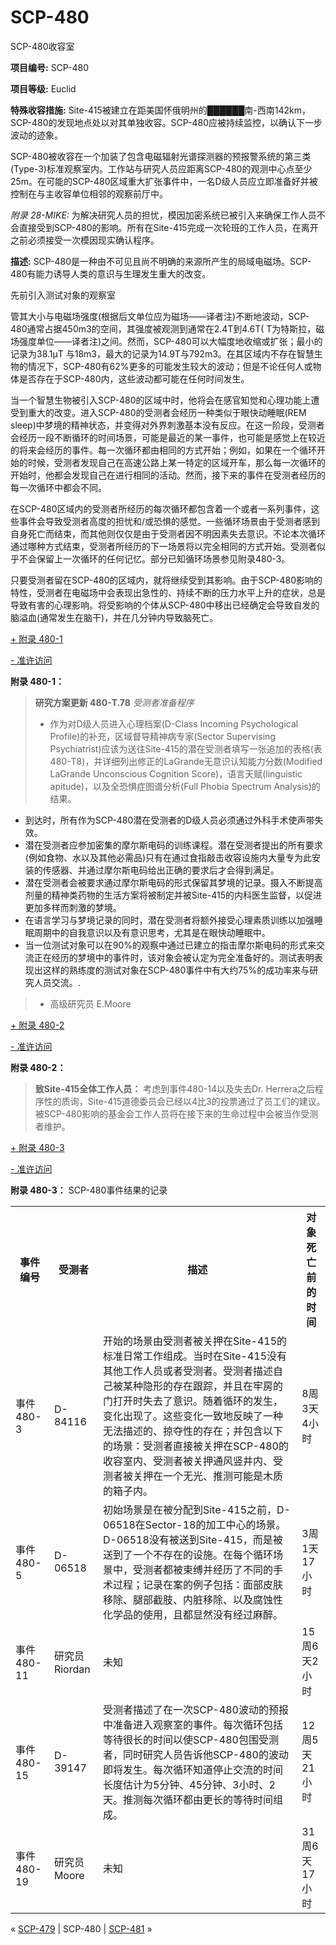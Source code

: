 # SCP-480
                        




SCP-480收容室



**项目编号:**  SCP-480

**项目等级:**  Euclid

**特殊收容措施:**  Site-415被建立在距美国怀俄明州的██████南-西南142km， SCP-480的发现地点处以对其单独收容。SCP-480应被持续监控，以确认下一步波动的迹象。

SCP-480被收容在一个加装了包含电磁辐射光谱探测器的预报警系统的第三类(Type-3)标准观察室内。工作站与研究人员应距离SCP-480的观测中心点至少25m。在可能的SCP-480区域重大扩张事件中，一名D级人员应立即准备好并被控制在与主收容单位相邻的观察前厅中。

*附录 28-MIKE:*  为解决研究人员的担忧，模因加密系统已被引入来确保工作人员不会直接受到SCP-480的影响。所有在Site-415完成一次轮班的工作人员，在离开之前必须接受一次模因现实确认程序。

**描述:**  SCP-480是一种由不可见且尚不明确的来源所产生的局域电磁场。SCP-480有能力诱导人类的意识与生理发生重大的改变。



先前引入测试对象的观察室



管其大小与电磁场强度(根据后文单位应为磁场——译者注)不断地波动，SCP-480通常占据450m3的空间，其强度被观测到通常在2.4T到4.6T( T为特斯拉，磁场强度单位——译者注)之间。然而，SCP-480可以大幅度地收缩或扩张；最小的记录为38.1µT 与18m3，最大的记录为14.9T与792m3。在其区域内不存在智慧生物的情况下，SCP-480有62%更多的可能发生较大的波动；但是不论任何人或物体是否存在于SCP-480内，这些波动都可能在任何时间发生。

当一个智慧生物被引入SCP-480的区域中时，他将会在感官知觉和心理功能上遭受到重大的改变。进入SCP-480的受测者会经历一种类似于眼快动睡眠(REM sleep)中梦境的精神状态，并变得对外界刺激基本没有反应。在这一阶段，受测者会经历一段不断循环的时间场景，可能是最近的某一事件，也可能是感觉上在较近的将来会经历的事件。每一次循环都由相同的方式开始；例如，如果在一个循环开始的时候，受测者发现自己在高速公路上某一特定的区域开车，那么每一次循环的开始时，他都会发现自己在进行相同的活动。然而，接下来的事件在受测者经历的每一次循环中都会不同。

在SCP-480区域内的受测者所经历的每次循环都包含着一个或者一系列事件，这些事件会导致受测者高度的担忧和/或恐惧的感觉。一些循环场景由于受测者感到自身死亡而结束，而其他则仅仅是由于受测者因不明因素失去意识。不论本次循环通过哪种方式结束，受测者所经历的下一场景将以完全相同的方式开始。受测者似乎不会保留上一次循环的任何记忆。部分已知循环场景参见附录480-3。

只要受测者留在SCP-480的区域内，就将继续受到其影响。由于SCP-480影响的特性，受测者在电磁场中会表现出急性的、持续不断的压力水平上升的症状，总是导致有害的心理影响。将受影响的个体从SCP-480中移出已经确定会导致自发的脑溢血(通常发生在脑干)，并在几分钟内导致脑死亡。


<a shape='rect' class='collapsible-block-link' href='javascript:;'>+&#160;&#38468;&#24405;&#160;480-1</a>

<a shape='rect' class='collapsible-block-link' href='javascript:;'>-&#160;&#20934;&#35768;&#35775;&#38382;</a>

**附录 480-1：** 


> **研究方案更新 480-T.78** 
*受测者准备程序* 
> 
> - 作为对D级人员进入心理档案(D-Class Incoming Psychological Profile)的补充，区域督导精神病专家(Sector Supervising Psychiatrist)应该为送往Site-415的潜在受测者填写一张追加的表格(表480-T8)，并详细列出修正的LaGrande无意识认知能力分数(Modified LaGrande Unconscious Cognition Score)，语言天赋(linguistic apitude)，以及全恐惧症图谱分析(Full Phobia Spectrum Analysis)的结果。
- 到达时，所有作为SCP-480潜在受测者的D级人员必须通过外科手术使声带失效。
- 潜在受测者应参加密集的摩尔斯电码的训练课程。潜在受测者提出的所有要求(例如食物、水以及其他必需品)只有在通过食指敲击收容设施内大量专为此安装的传感器、并通过摩尔斯电码给出正确的要求后才会得到满足。
- 潜在受测者会被要求通过摩尔斯电码的形式保留其梦境的记录。摄入不断提高剂量的精神类药物的生活方案将被制定并被Site-415的内科医生监督，以促进更加多样而刺激的梦境。
- 在语言学习与梦境记录的同时，潜在受测者将额外接受心理素质训练以加强睡眠周期中的自我意识以及有意识思考，尤其是在眼快动睡眠中。
- 当一位测试对象可以在90%的观察中通过已建立的指击摩尔斯电码的形式来交流正在经历的梦境中的事件时，该对象会被认定为完全准备好的。测试表明表现出这样的熟练度的测试对象在SCP-480事件中有大约75%的成功率来与研究人员交流。.
> 
> - 高级研究员 E.Moore
> 





<a shape='rect' class='collapsible-block-link' href='javascript:;'>+&#160;&#38468;&#24405;&#160;480-2</a>

<a shape='rect' class='collapsible-block-link' href='javascript:;'>-&#160;&#20934;&#35768;&#35775;&#38382;</a>

**附录 480-2：** 


> **致Site-415全体工作人员：** 
考虑到事件480-14以及失去Dr. Herrera之后程序性的质询，Site-415道德委员会已经以4比3的投票通过了员工们的建议。被SCP-480影响的基金会工作人员将在接下来的生命过程中会被当作受测者维护。
> 





<a shape='rect' class='collapsible-block-link' href='javascript:;'>+&#160;&#38468;&#24405;&#160;480-3</a>

<a shape='rect' class='collapsible-block-link' href='javascript:;'>-&#160;&#20934;&#35768;&#35775;&#38382;</a>

**附录 480-3：**  SCP-480事件结果的记录

<table class='wiki-content-table'>
 <tr>
  <th colspan='1' rowspan='1'>&#20107;&#20214;&#32534;&#21495;</th>
  <th colspan='1' rowspan='1'>&#21463;&#27979;&#32773;</th>
  <th colspan='1' rowspan='1'>&#25551;&#36848;</th>
  <th colspan='1' rowspan='1'>&#23545;&#35937;&#27515;&#20129;&#21069;&#30340;&#26102;&#38388;</th>
 </tr>
 <tr>
  <td colspan='1' rowspan='1'>&#20107;&#20214;480-3</td>
  <td colspan='1' rowspan='1'>D-84116</td>
  <td colspan='1' rowspan='1'>&#24320;&#22987;&#30340;&#22330;&#26223;&#30001;&#21463;&#27979;&#32773;&#34987;&#20851;&#25276;&#22312;Site-415&#30340;&#26631;&#20934;&#26085;&#24120;&#24037;&#20316;&#32452;&#25104;&#12290;&#24403;&#26102;&#22312;Site-415&#27809;&#26377;&#20854;&#20182;&#24037;&#20316;&#20154;&#21592;&#25110;&#32773;&#21463;&#27979;&#32773;&#12290;&#21463;&#27979;&#32773;&#25551;&#36848;&#33258;&#24049;&#34987;&#26576;&#31181;&#38544;&#24418;&#30340;&#23384;&#22312;&#36319;&#36394;&#65292;&#24182;&#19988;&#22312;&#29282;&#25151;&#30340;&#38376;&#25171;&#24320;&#26102;&#22833;&#21435;&#20102;&#24847;&#35782;&#12290;&#38543;&#30528;&#24490;&#29615;&#30340;&#21457;&#29983;&#65292;&#21464;&#21270;&#20986;&#29616;&#20102;&#12290;&#36825;&#20123;&#21464;&#21270;&#19968;&#33268;&#22320;&#21453;&#26144;&#20102;&#19968;&#31181;&#26080;&#27861;&#25551;&#36848;&#30340;&#12289;&#25504;&#22842;&#24615;&#30340;&#23384;&#22312;&#65307;&#24182;&#21253;&#21547;&#20197;&#19979;&#30340;&#22330;&#26223;&#65306;&#21463;&#27979;&#32773;&#30452;&#25509;&#34987;&#20851;&#25276;&#22312;SCP-480&#30340;&#25910;&#23481;&#23460;&#20869;&#12289;&#21463;&#27979;&#32773;&#34987;&#20851;&#25276;&#36890;&#39118;&#31446;&#20117;&#20869;&#12289;&#21463;&#27979;&#32773;&#34987;&#20851;&#25276;&#22312;&#19968;&#20010;&#26080;&#20809;&#12289;&#25512;&#27979;&#21487;&#33021;&#26159;&#26408;&#36136;&#30340;&#31665;&#23376;&#20869;&#12290;</td>
  <td colspan='1' rowspan='1'>8&#21608;3&#22825;4&#23567;&#26102;</td>
 </tr>
 <tr>
  <td colspan='1' rowspan='1'>&#20107;&#20214;480-5</td>
  <td colspan='1' rowspan='1'>D-06518</td>
  <td colspan='1' rowspan='1'>&#21021;&#22987;&#22330;&#26223;&#26159;&#22312;&#34987;&#20998;&#37197;&#21040;Site-415&#20043;&#21069;&#65292;D-06518&#22312;Sector-18&#30340;&#21152;&#24037;&#20013;&#24515;&#30340;&#22330;&#26223;&#12290;D-06518&#27809;&#26377;&#34987;&#36865;&#21040;Site-415&#65292;&#32780;&#26159;&#34987;&#36865;&#21040;&#20102;&#19968;&#20010;&#19981;&#23384;&#22312;&#30340;&#35774;&#26045;&#12290;&#22312;&#27599;&#20010;&#24490;&#29615;&#22330;&#26223;&#20013;&#65292;&#21463;&#27979;&#32773;&#37117;&#34987;&#26463;&#32538;&#24182;&#32463;&#21382;&#20102;&#19981;&#21516;&#30340;&#25163;&#26415;&#36807;&#31243;&#65307;&#35760;&#24405;&#22312;&#26696;&#30340;&#20363;&#23376;&#21253;&#25324;&#65306;&#38754;&#37096;&#30382;&#32932;&#31227;&#38500;&#12289;&#33151;&#37096;&#25130;&#32930;&#12289;&#20869;&#33039;&#31227;&#38500;&#12289;&#20197;&#21450;&#33104;&#34432;&#24615;&#21270;&#23398;&#21697;&#30340;&#20351;&#29992;&#65292;&#19988;&#37117;&#26174;&#28982;&#27809;&#26377;&#32463;&#36807;&#40635;&#37257;&#12290;</td>
  <td colspan='1' rowspan='1'>3&#21608;1&#22825;17&#23567;&#26102;</td>
 </tr>
 <tr>
  <td colspan='1' rowspan='1'>&#20107;&#20214;480-11</td>
  <td colspan='1' rowspan='1'>&#30740;&#31350;&#21592; Riordan</td>
  <td colspan='1' rowspan='1'>&#26410;&#30693;</td>
  <td colspan='1' rowspan='1'>15&#21608;6&#22825;2&#23567;&#26102;</td>
 </tr>
 <tr>
  <td colspan='1' rowspan='1'>&#20107;&#20214;480-15</td>
  <td colspan='1' rowspan='1'>D-39147</td>
  <td colspan='1' rowspan='1'>&#21463;&#27979;&#32773;&#25551;&#36848;&#20102;&#22312;&#19968;&#27425;SCP-480&#27874;&#21160;&#30340;&#39044;&#25253;&#20013;&#20934;&#22791;&#36827;&#20837;&#35266;&#23519;&#23460;&#30340;&#20107;&#20214;&#12290;&#27599;&#27425;&#24490;&#29615;&#21253;&#25324;&#31561;&#24453;&#24456;&#38271;&#30340;&#26102;&#38388;&#20197;&#20351;SCP-480&#21253;&#22260;&#21463;&#27979;&#32773;&#65292;&#21516;&#26102;&#30740;&#31350;&#20154;&#21592;&#21578;&#35785;&#20182;SCP-480&#30340;&#27874;&#21160;&#21363;&#23558;&#21457;&#29983;&#12290;&#27599;&#27425;&#24490;&#29615;&#30693;&#36947;&#20572;&#27490;&#20132;&#27969;&#30340;&#26102;&#38388;&#38271;&#24230;&#20272;&#35745;&#20026;5&#20998;&#38047;&#12289;45&#20998;&#38047;&#12289;3&#23567;&#26102;&#12289;2&#22825;&#12290;&#25512;&#27979;&#27599;&#27425;&#24490;&#29615;&#37117;&#30001;&#26356;&#38271;&#30340;&#31561;&#24453;&#26102;&#38388;&#32452;&#25104;&#12290;</td>
  <td colspan='1' rowspan='1'>12&#21608;5&#22825;21&#23567;&#26102;</td>
 </tr>
 <tr>
  <td colspan='1' rowspan='1'>&#20107;&#20214;480-19</td>
  <td colspan='1' rowspan='1'>&#30740;&#31350;&#21592; Moore</td>
  <td colspan='1' rowspan='1'>&#26410;&#30693;</td>
  <td colspan='1' rowspan='1'>31&#21608;6&#22825;17&#23567;&#26102;</td>
 </tr>
</table>





« [SCP-479](/scp-479) | SCP-480 | [SCP-481](/scp-481) »





                    